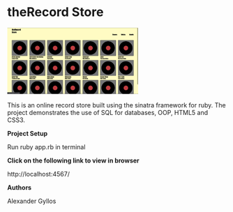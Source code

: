 # theRecord Store

<img style="width: 300px;" src="https://github.com/alexgyllos/files/blob/master/therecordstorepreview.png" alt="recipes home page">

This is an online record store built using the sinatra framework for ruby. The project demonstrates the use of SQL for databases, OOP, HTML5 and CSS3.

**Project Setup**

Run ruby app.rb in terminal

**Click on the following link to view in browser**

http://localhost:4567/

**Authors**

Alexander Gyllos
